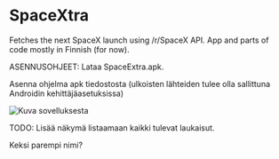 # SpaceXtra

Fetches the next SpaceX launch using /r/SpaceX API. App and parts of code mostly in Finnish (for now).

ASENNUSOHJEET:
Lataa SpaceExtra.apk.

Asenna ohjelma apk tiedostosta (ulkoisten lähteiden tulee olla sallittuna Androidin kehittäjäasetuksissa)

![Kuva sovelluksesta](http://users.jyu.fi/~viukjony/appikuva.png)

TODO: 
Lisää näkymä listaamaan kaikki tulevat laukaisut.

Keksi parempi nimi?
